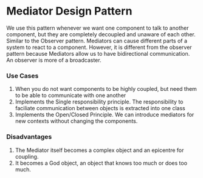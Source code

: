 # Mediator Design Pattern

We use this pattern whenever we want one component to talk to another component, but they are completely decoupled
and unaware of each other. Similar to the Observer pattern. Mediators can cause different parts of a system to react to a component.
However, it is different from the observer pattern because Mediators allow us to have bidirectional communication.
An observer is more of a broadcaster. 

### Use Cases

1. When you do not want components to be highly coupled, but need them to be able to communicate with one another
2. Implements the Single responsibility principle. The responsibility to faciliate communication between objects is extracted into one class
3. Implements the Open/Closed Principle. We can introduce mediators for new contexts without changing the components. 


### Disadvantages
1. The Mediator itself becomes a complex object and an epicentre for coupling.
2. It becomes a God object, an object that knows too much or does too much.

